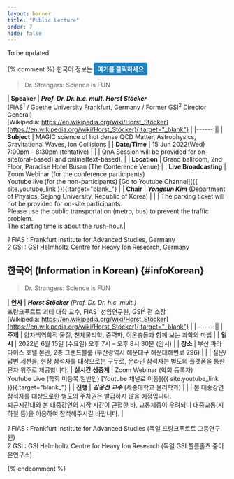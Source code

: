 ```yaml
---
layout: banner
title: "Public Lecture"
order: 7
hide: false
---
```


<style>
table {
  border-collapse: collapse;
  border: 1px solid black;
}

@media (min-width: 768px){
  th, td{
    min-width: 7em;
  }
}

th, td {
  padding: 5px;
  padding-right: 10px;
  word-break: keep-all;
}
th > a {
  word-break: break-all;
}
a.button {
  background: #1f83c3;
  border: none;
  color: #ffffff;
  padding: 4px 8px;
  text-align: center;
  text-decoration: none;
  display: inline-block;
  font-size: 1em;
  font-weight: bold;
  margin: 0px 0px;
  cursor: pointer;
  border-radius: 3px;
}
</style>

To be updated

{% comment %}
한국어 정보는 <a class="button" href="#infoKorean">여기를 클릭하세요</a>

> Dr. Strangers: Science is FUN

| **Speaker**   | ***Prof. Dr. Dr. h.c. mult. Horst Stöcker*** <br> (FIAS<sup>1</sup> / Goethe University Frankfurt, Germany / Former GSI<sup>2</sup> Director General)<br> [Wikipedia: https://en.wikipedia.org/wiki/Horst_Stöcker](https://en.wikipedia.org/wiki/Horst_Stöcker){:target="_blank"} |
|------:||
| **Subject**   |  MAGIC science of hot dense QCD Matter, Astrophysics, Gravitational Waves, Ion Collisions |
| **Date/Time** | 15 Jun 2022(Wed) 7:00pm – 8:30pm (tentative) |
|               | QnA Session will be provided for on-site(oral-based) and online(text-based). |
| **Location**  | Grand ballroom, 2nd Floor, Paradise Hotel Busan (The Conference Venue) |
| **Live Broadcasting** | Zoom Webinar (for the conference participants) <br> Youtube live (for the non-participants) [Go to Youtube Channel]({{ site.youtube_link }}){:target="blank_"} |
| **Chair**             | ***Yongsun Kim*** (Department of Physics, Sejong University, Republic of Korea) |
| | The parking ticket will not be provided for on-site participants.<br>Please use the public transportation (metro, bus) to prevent the traffic problem.<br>The starting time is about the rush-hour.|

*1* FIAS : Frankfurt Institute for Advanced Studies, Germany  
*2* GSI : GSI Helmholtz Centre for Heavy Ion Research, Germany
## 한국어 (Information in Korean) {#infoKorean}

> Dr. Strangers: Science is FUN

| **연사** | ***Horst Stöcker*** *(Prof. Dr. Dr. h.c. mult.)* <br> 프랑크푸르트 괴테 대학 교수, FIAS<sup>1</sup> 선임연구원, GSI<sup>2</sup> 전 소장 <br> [Wikipedia: https://en.wikipedia.org/wiki/Horst_Stöcker](https://en.wikipedia.org/wiki/Horst_Stöcker){:target="_blank"} |
|------:||
| **주제** | 양자색역학적 물질, 천체물리학, 중력파, 이온충돌과 함께 보는 과학의 마법 |
| **일시** | 2022년 6월 15일 (수요일) 오후 7시 – 오후 8시 30분 (임시) |
| **장소** | 부산 파라다이스 호텔 본관, 2층 그랜드볼룸 (부산광역시 해운대구 해운대해변로 296) |
|     | 질문/답변 세션을, 현장 참석자를 대상으로는 구두로, 온라인 참석자는 별도의 플랫폼을 통한 문자 위주로 제공합니다.
| **실시간 생중계** | Zoom Webinar (학회 등록자) <br> Youtube Live (학회 미등록 일반인) [Youtube 채널로 이동]({{ site.youtube_link }}){:target="blank_"} |
| **진행** | ***김용선 교수*** (세종대학교 물리학과) | 
|     | 본 대중강연 참석자를 대상으로한 별도의 주차권은 발급하지 않을 예정입니다. <br> 퇴근시간대와 본 대중강연의 시작 시간이 근접한 바, 교통체증이 우려되니 대중교통(지하철 등)을 이용하여 참석해주시길 바랍니다. |

*1* FIAS : Frankfurt Institute for Advanced Studies (독일 프랑크푸르트 고등연구원)  
*2* GSI : GSI Helmholtz Centre for Heavy Ion Research (독일 GSI 헬름홀츠 중이온연구소)

 {% endcomment %}